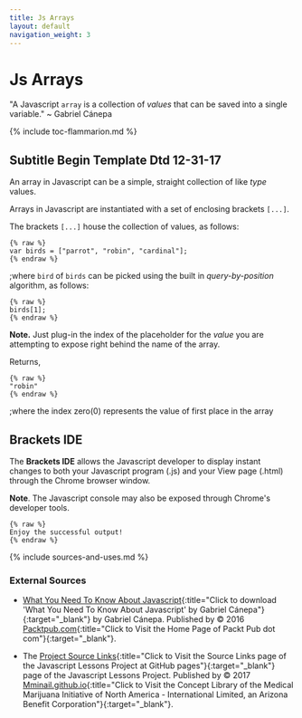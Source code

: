 ```yaml
---
title: Js Arrays
layout: default
navigation_weight: 3
---
```

# Js Arrays

"A Javascript `array` is a collection of *values* that can be saved into a single variable." ~ Gabriel Cánepa

{% include toc-flammarion.md %}

## Subtitle Begin Template Dtd 12-31-17

An array in Javascript can be a simple, straight collection of like *type* values.

Arrays in Javascript are instantiated with a set of enclosing brackets `[...]`.

The brackets `[...]` house the collection of values, as follows:

```liquid
{% raw %}
var birds = ["parrot", "robin", "cardinal"];
{% endraw %}
```

;where `bird` of `birds` can be picked using the built in *query-by-position* algorithm, as follows:

```liquid
{% raw %}
birds[1];
{% endraw %}
```

**Note.** Just plug-in the index of the placeholder for the *value* you are attempting to expose right behind the name of the array.

Returns,

```liquid
{% raw %}
"robin"
{% endraw %}
```

;where the index zero(0) represents the value of first place in the array

## Brackets IDE

The **Brackets IDE** allows the Javascript developer to display instant changes to both your Javascript program (.js) and your View page (.html) through the Chrome browser window.

**Note**. The Javascript console may also be exposed through Chrome's developer tools.

```liquid
{% raw %}
Enjoy the successful output!
{% endraw %}
```

{% include sources-and-uses.md %}

### External Sources

- [What You Need To Know About Javascript](https://medmj.us/KnowJavaScript){:title="Click to download 'What You Need To Know About Javascript' by Gabriel Cánepa"}{:target="_blank"} by Gabriel Cánepa. Published by © 2016 [Packtpub.com](https://www.packtpub.com){:title="Click to Visit the Home Page of Packt Pub dot com"}{:target="_blank"}.

- The [Project Source Links](https://mminail.github.io/Javascript/Source-Javascript-Links.htm){:title="Click to Visit the Source Links page of the Javascript Lessons Project at GitHub pages"}{:target="_blank"} page of the Javascript Lessons Project. Published by © 2017 [Mminail.github.io](https://mminail.github.io/){:title="Click to Visit the Concept Library of the Medical Marijuana Initiative of North America - International Limited, an Arizona Benefit Corporation"}{:target="_blank"}.
